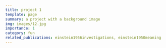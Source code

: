 ```yaml
---
title: project 1
template: page
summary: a project with a background image
img: images/12.jpg
importance: 1
category: fun
related_publications: einstein1956investigations, einstein1950meaning
---
```

<!-- 
Every project has a beautiful feature showcase page.
It's easy to include images in a flexible 3-column grid format.
Make your photos 1/3, 2/3, or full wid.

To give your project a background in the portfolio page, just add the img tag to the front matter like so:

    ---
    layout: page
    title: project
    description: a project with a background image
    img: /assets/img/12.jpg
    ---

!TEMPLATE!
<div class="row">
    <div class="col-sm mt-3 mt-md-0">
        {{ figure(path="images/1.jpg",title="example image", class="img-fluid rounded z-depth-1") }}
    </div>
    <div class="col-sm mt-3 mt-md-0">
        {{ figure(path="images/3.jpg",title="example image", class="img-fluid rounded z-depth-1") }}
    </div>
    <div class="col-sm mt-3 mt-md-0">
        {{ figure(path="images/5.jpg",title="example image", class="img-fluid rounded z-depth-1") }}

    </div>
</div>
<div class="caption">
    Caption photos easily. On the left, a road goes through a tunnel. Middle, leaves artistically fall in a hipster photoshoot. Right, in another hipster photoshoot, a lumberjack grasps a handful of pine needles.
</div>
<div class="row">
    <div class="col-sm mt-3 mt-md-0">
        {{ figure(path="images/5.jpg",title="example image", class="img-fluid rounded z-depth-1") }}
    </div>
</div>
<div class="caption">
    This image can also have a caption. It's like magic.
</div>
!TEMPLATE!

You can also put regular text between your rows of images.
Say you wanted to write a little bit about your project before you posted the rest of the images.
You describe how you toiled, sweated, *bled* for your project, and then... you reveal its glory in the next row of images.

!TEMPLATE!
<div class="row justify-content-sm-center">
    <div class="col-sm-8 mt-3 mt-md-0">
        {{ figure(path="images/6.jpg",title="example image", class="img-fluid rounded z-depth-1") }}
    </div>
    <div class="col-sm-4 mt-3 mt-md-0">
        {{ figure(path="images/11.jpg",title="example image", class="img-fluid rounded z-depth-1") }}
    </div>
</div>
<div class="caption">
    You can also have artistically styled 2/3 + 1/3 images, like these.
</div>
!TEMPLATE!

The code is simple.
Just wrap your images with `<div class="col-sm">` and place them inside `<div class="row">` (read more about the <a href="https://getbootstrap.com/docs/4.4/layout/grid/">Bootstrap Grid</a> system).
To make images responsive, add `img-fluid` class to each; for rounded corners and shadows use `rounded` and `z-depth-1` classes.
Here's the code for the last row of images above:

```html
 !TEMPLATE!
<div class="row justify-content-sm-center">
    <div class="col-sm-8 mt-3 mt-md-0">
        {{ figure(path="images/6.jpg",title="example image", class="img-fluid rounded z-depth-1") }}
    </div>
    <div class="col-sm-4 mt-3 mt-md-0">
        {{ figure(path="images/11.jpg",title="example image", class="img-fluid rounded z-depth-1") }}
    </div>
</div>
 !TEMPLATE!
``` -->
